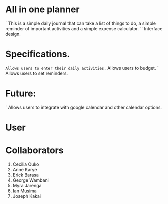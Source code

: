 
# All in one planner 
` This is a simple daily journal that can take a list of things to do, a simple reminder of important activities and a simple expense calculator.
`` Interface design.

# Specifications.
` Allows users to enter their daily activities.
` Allows users to budget.
` Allows users to set reminders.

# Future: 
` Allows users to integrate with google calendar and other calendar options.

# User 

# Collaborators
1. Cecilia Ouko
2. Anne Karye
3. Erick Barasa
4. George Wambani
5. Myra Jarenga
6. Ian Musima
7. Joseph Kakai
